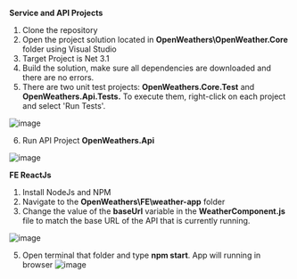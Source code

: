**Service and API Projects**

1. Clone the repository
2. Open the project solution located in **OpenWeathers\OpenWeather.Core** folder using Visual Studio
3. Target Project is Net 3.1
4. Build the solution, make sure all dependencies are downloaded and there are no errors.
5. There are two unit test projects: **OpenWeathers.Core.Test** and **OpenWeathers.Api.Tests.** To execute them, right-click on each project and select 'Run Tests'.

![image](https://github.com/user-attachments/assets/33a16b6e-3f65-46c2-8403-1dd12d1d66fc)


   
6. Run API Project **OpenWeathers.Api**

![image](https://github.com/user-attachments/assets/a241e62f-28ea-4bc6-9ea7-e594393c2553)


**FE ReactJs**
1. Install NodeJs and NPM
2. Navigate to the **OpenWeathers\FE\weather-app** folder 
3. Change the value of the **baseUrl** variable in the **WeatherComponent.js** file to match the base URL of the API that is currently running.
   
![image](https://github.com/user-attachments/assets/197bacc1-90c9-47bc-8729-c4757ccda165)

   
5. Open terminal that folder and type **npm start**. App will running in browser
![image](https://github.com/user-attachments/assets/5048d375-1234-4d85-ba44-9e01823d37bb)
